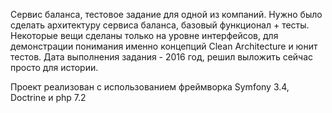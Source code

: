 Сервис баланса, тестовое задание для одной из компаний. Нужно было сделать архитектуру сервиса баланса, базовый функционал + тесты. Некоторые вещи сделаны только на уровне интерфейсов, для демонстрации понимания именно концепций Clean Architecture и юнит тестов.
Дата выполнения задания - 2016 год, решил выложить сейчас просто для истории.

Проект реализован с использованием фреймворка Symfony 3.4, Doctrine и php 7.2
